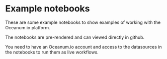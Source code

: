 # Example notebooks
These are some example notebooks to show examples of working with the Oceanum.io platform.

The notebooks are pre-rendered and can viewed directly in github.

You need to have an Oceanum.io account and access to the datasources in the notebooks to run them as live workflows.
